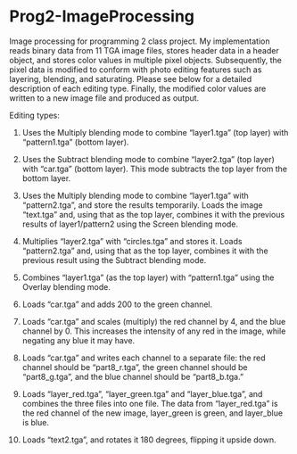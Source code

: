 # Prog2-ImageProcessing
Image processing for programming 2 class project. My implementation reads binary data from 11 TGA image files, stores header data in a header object, and stores color values in multiple pixel objects. Subsequently, the pixel data is modified to conform with photo editing features such as layering, blending, and saturating. Please see below for a detailed description of each editing type. Finally, the modified color values are written to a new image file and produced as output. 

Editing types:

1. Uses the Multiply blending mode to combine “layer1.tga” (top layer) with “pattern1.tga”
(bottom layer).

2. Uses the Subtract blending mode to combine “layer2.tga” (top layer) with “car.tga” (bottom
layer). This mode subtracts the top layer from the bottom layer.

3. Uses the Multiply blending mode to combine “layer1.tga” with “pattern2.tga”, and store the
results temporarily. Loads the image “text.tga” and, using that as the top layer, combines it with
the previous results of layer1/pattern2 using the Screen blending mode.

4. Multiplies “layer2.tga” with “circles.tga” and stores it. Loads “pattern2.tga” and, using that as the
top layer, combines it with the previous result using the Subtract blending mode.

5. Combines “layer1.tga” (as the top layer) with “pattern1.tga” using the Overlay blending mode.
   
6. Loads “car.tga” and adds 200 to the green channel.
   
7. Loads “car.tga” and scales (multiply) the red channel by 4, and the blue channel by 0. This increases
the intensity of any red in the image, while negating any blue it may have.

8. Loads “car.tga” and writes each channel to a separate file: the red channel should be
“part8_r.tga”, the green channel should be “part8_g.tga”, and the blue channel should be
“part8_b.tga.”

9. Loads “layer_red.tga”, “layer_green.tga” and “layer_blue.tga”, and combines the three files into
one file. The data from “layer_red.tga” is the red channel of the new image, layer_green is
green, and layer_blue is blue.

10. Loads “text2.tga”, and rotates it 180 degrees, flipping it upside down.

